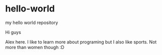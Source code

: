 # hello-world
my hello world repository

Hi guys

Alex here. I like to learn more about programing but I also like sports. Not more than women though :D 
